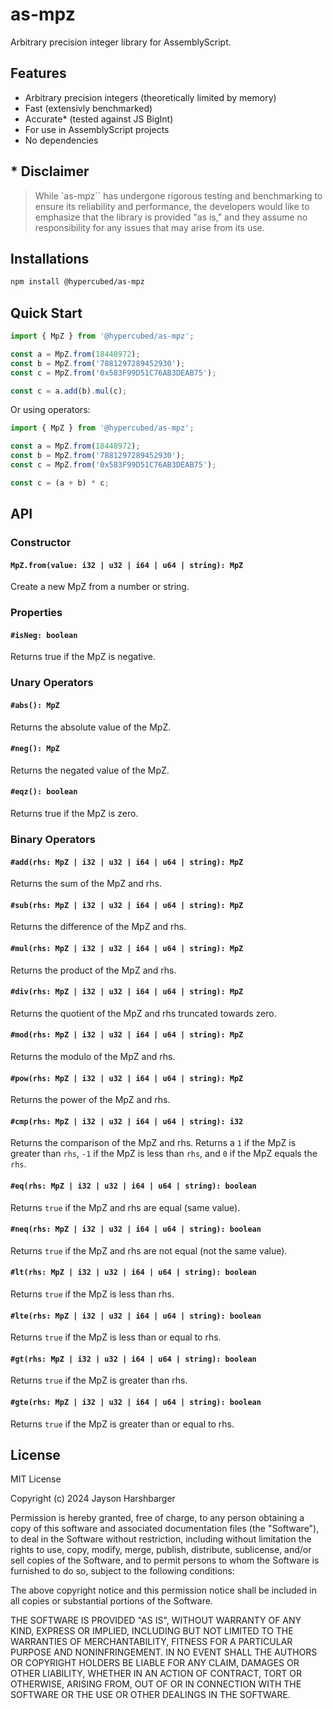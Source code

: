 # as-mpz

Arbitrary precision integer library for AssemblyScript.

## Features

* Arbitrary precision integers (theoretically limited by memory)
* Fast (extensivly benchmarked)
* Accurate* (tested against JS BigInt)
* For use in AssemblyScript projects
* No dependencies

## * Disclaimer

> While `as-mpz`` has undergone rigorous testing and benchmarking to ensure its reliability and performance, the developers would like to emphasize that the library is provided "as is," and they assume no responsibility for any issues that may arise from its use.

## Installations

```sh
npm install @hypercubed/as-mpz
```

## Quick Start

```ts
import { MpZ } from '@hypercubed/as-mpz';

const a = MpZ.from(18448972);
const b = MpZ.from('7881297289452930');
const c = MpZ.from('0x583F99D51C76AB3DEAB75');

const c = a.add(b).mul(c);
```

Or using operators:

```ts
import { MpZ } from '@hypercubed/as-mpz';

const a = MpZ.from(18448972);
const b = MpZ.from('7881297289452930');
const c = MpZ.from('0x583F99D51C76AB3DEAB75');

const c = (a + b) * c;
```

## API

### Constructor

#### `MpZ.from(value: i32 | u32 | i64 | u64 | string): MpZ`

Create a new MpZ from a number or string.

### Properties

#### `#isNeg: boolean`

Returns true if the MpZ is negative.

### Unary Operators

#### `#abs(): MpZ`

Returns the absolute value of the MpZ.

#### `#neg(): MpZ`

Returns the negated value of the MpZ.

#### `#eqz(): boolean`

Returns true if the MpZ is zero.

### Binary Operators

#### `#add(rhs: MpZ | i32 | u32 | i64 | u64 | string): MpZ`

Returns the sum of the MpZ and rhs.

#### `#sub(rhs: MpZ | i32 | u32 | i64 | u64 | string): MpZ`

Returns the difference of the MpZ and rhs.

#### `#mul(rhs: MpZ | i32 | u32 | i64 | u64 | string): MpZ`

Returns the product of the MpZ and rhs.

#### `#div(rhs: MpZ | i32 | u32 | i64 | u64 | string): MpZ`

Returns the quotient of the MpZ and rhs truncated towards zero.

#### `#mod(rhs: MpZ | i32 | u32 | i64 | u64 | string): MpZ`

Returns the modulo of the MpZ and rhs.

#### `#pow(rhs: MpZ | i32 | u32 | i64 | u64 | string): MpZ`

Returns the power of the MpZ and rhs.

#### `#cmp(rhs: MpZ | i32 | u32 | i64 | u64 | string): i32`

Returns the comparison of the MpZ and rhs. Returns a `1` if the MpZ is greater than `rhs`, `-1` if the MpZ is less than `rhs`, and `0` if the MpZ equals the `rhs`.

#### `#eq(rhs: MpZ | i32 | u32 | i64 | u64 | string): boolean`

Returns `true` if the MpZ and rhs are equal (same value).

#### `#neq(rhs: MpZ | i32 | u32 | i64 | u64 | string): boolean`

Returns `true` if the MpZ and rhs are not equal (not the same value).

#### `#lt(rhs: MpZ | i32 | u32 | i64 | u64 | string): boolean`

Returns `true` if the MpZ is less than rhs.

#### `#lte(rhs: MpZ | i32 | u32 | i64 | u64 | string): boolean`

Returns `true` if the MpZ is less than or equal to rhs.

#### `#gt(rhs: MpZ | i32 | u32 | i64 | u64 | string): boolean`

Returns `true` if the MpZ is greater than rhs.

#### `#gte(rhs: MpZ | i32 | u32 | i64 | u64 | string): boolean`

Returns `true` if the MpZ is greater than or equal to rhs.

## License

MIT License

Copyright (c) 2024 Jayson Harshbarger

Permission is hereby granted, free of charge, to any person obtaining a copy of this software and associated documentation files (the "Software"), to deal in the Software without restriction, including without limitation the rights to use, copy, modify, merge, publish, distribute, sublicense, and/or sell copies of the Software, and to permit persons to whom the Software is furnished to do so, subject to the following conditions:

The above copyright notice and this permission notice shall be included in all copies or substantial portions of the Software.

THE SOFTWARE IS PROVIDED "AS IS", WITHOUT WARRANTY OF ANY KIND, EXPRESS OR IMPLIED, INCLUDING BUT NOT LIMITED TO THE WARRANTIES OF MERCHANTABILITY, FITNESS FOR A PARTICULAR PURPOSE AND NONINFRINGEMENT. IN NO EVENT SHALL THE AUTHORS OR COPYRIGHT HOLDERS BE LIABLE FOR ANY CLAIM, DAMAGES OR OTHER LIABILITY, WHETHER IN AN ACTION OF CONTRACT, TORT OR OTHERWISE, ARISING FROM, OUT OF OR IN CONNECTION WITH THE SOFTWARE OR THE USE OR OTHER DEALINGS IN THE SOFTWARE.
